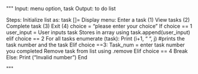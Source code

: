 """
Input: menu option, task
Output: to do list

Steps:
Initialize list as: task []=
Display menu:
Enter a task (1)
View tasks (2)
Complete task (3)
Exit (4)
choice = “please enter your choice”
If choice == 1
user_input = User inputs task
Stores in array using task.append(user_input)
elif choice == 2
For all tasks enumerate (task):
Print (i+1, “ “, j) #prints the task number and the task
Elif choice ==3:
Task_num = enter task number you completed
Remove task from list using .remove
Elif choice == 4
Break
Else:
Print (“Invalid number”)
End 

"""